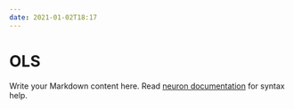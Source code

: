 ```yaml
---
date: 2021-01-02T18:17
---
```


# OLS

Write your Markdown content here. Read [neuron documentation](https://neuron.zettel.page/2011404.html) for syntax help.

